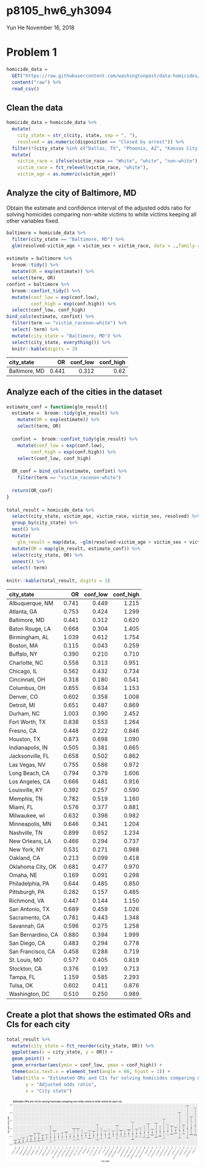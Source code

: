 p8105\_hw6\_yh3094
================
Yun He
November 16, 2018

Problem 1
=========

``` r
homicide_data = 
  GET("https://raw.githubusercontent.com/washingtonpost/data-homicides/master/homicide-data.csv") %>% 
  content("raw") %>% 
  read_csv()
```

Clean the data
--------------

``` r
homicide_data = homicide_data %>% 
  mutate(
    city_state = str_c(city, state, sep = ", "),
    resolved = as.numeric(disposition == "Closed by arrest")) %>% 
  filter(!(city_state %in% c("Dallas, TX", "Phoenix, AZ", "Kansas City, MO", "Tulsa, AL"))) %>% 
  mutate(
    victim_race = ifelse(victim_race == "White", "white", "non-white"),
    victim_race = fct_relevel(victim_race, "white"),
    victim_age = as.numeric(victim_age))
```

Analyze the city of Baltimore, MD
---------------------------------

Obtain the estimate and confidence interval of the adjusted odds ratio for solving homicides comparing non-white victims to white victims keeping all other variables fixed.

``` r
baltimore = homicide_data %>% 
  filter(city_state == "Baltimore, MD") %>% 
  glm(resolved~victim_age + victim_sex + victim_race, data = .,family = binomial())

estimate = baltimore %>% 
  broom::tidy() %>% 
  mutate(OR = exp(estimate)) %>% 
  select(term, OR)
confint = baltimore %>% 
  broom::confint_tidy() %>% 
  mutate(conf_low = exp(conf.low),
         conf_high = exp(conf.high)) %>% 
  select(conf_low, conf_high)
bind_cols(estimate, confint) %>% 
  filter(term == "victim_racenon-white") %>% 
  select(-term) %>% 
  mutate(city_state = "Baltimore, MD") %>% 
  select(city_state, everything()) %>% 
  knitr::kable(digits = 3)
```

| city\_state   |     OR|  conf\_low|  conf\_high|
|:--------------|------:|----------:|-----------:|
| Baltimore, MD |  0.441|      0.312|        0.62|

Analyze each of the cities in the dataset
-----------------------------------------

``` r
estimate_conf = function(glm_result){
  estimate =  broom::tidy(glm_result) %>% 
    mutate(OR = exp(estimate)) %>% 
    select(term, OR)
  
  confint =  broom::confint_tidy(glm_result) %>% 
    mutate(conf_low = exp(conf.low),
         conf_high = exp(conf.high)) %>% 
    select(conf_low, conf_high)
  
  OR_conf = bind_cols(estimate, confint) %>% 
    filter(term == "victim_racenon-white")
  
  return(OR_conf)
}

total_result = homicide_data %>% 
  select(city_state, victim_age, victim_race, victim_sex, resolved) %>% 
  group_by(city_state) %>% 
  nest() %>% 
  mutate(
    glm_result = map(data, ~glm(resolved~victim_age + victim_sex + victim_race, data = .x, family = binomial()))) %>%
  mutate(OR = map(glm_result, estimate_conf)) %>% 
  select(city_state, OR) %>% 
  unnest() %>% 
  select(-term)

knitr::kable(total_result, digits = 3)
```

| city\_state        |     OR|  conf\_low|  conf\_high|
|:-------------------|------:|----------:|-----------:|
| Albuquerque, NM    |  0.741|      0.449|       1.215|
| Atlanta, GA        |  0.753|      0.424|       1.299|
| Baltimore, MD      |  0.441|      0.312|       0.620|
| Baton Rouge, LA    |  0.668|      0.304|       1.405|
| Birmingham, AL     |  1.039|      0.612|       1.754|
| Boston, MA         |  0.115|      0.043|       0.259|
| Buffalo, NY        |  0.390|      0.210|       0.710|
| Charlotte, NC      |  0.558|      0.313|       0.951|
| Chicago, IL        |  0.562|      0.432|       0.734|
| Cincinnati, OH     |  0.318|      0.180|       0.541|
| Columbus, OH       |  0.855|      0.634|       1.153|
| Denver, CO         |  0.602|      0.358|       1.008|
| Detroit, MI        |  0.651|      0.487|       0.869|
| Durham, NC         |  1.003|      0.390|       2.452|
| Fort Worth, TX     |  0.838|      0.553|       1.264|
| Fresno, CA         |  0.448|      0.222|       0.846|
| Houston, TX        |  0.873|      0.698|       1.090|
| Indianapolis, IN   |  0.505|      0.381|       0.665|
| Jacksonville, FL   |  0.658|      0.502|       0.862|
| Las Vegas, NV      |  0.755|      0.586|       0.972|
| Long Beach, CA     |  0.794|      0.379|       1.606|
| Los Angeles, CA    |  0.666|      0.481|       0.916|
| Louisville, KY     |  0.392|      0.257|       0.590|
| Memphis, TN        |  0.782|      0.519|       1.160|
| Miami, FL          |  0.576|      0.377|       0.881|
| Milwaukee, wI      |  0.632|      0.398|       0.982|
| Minneapolis, MN    |  0.646|      0.341|       1.204|
| Nashville, TN      |  0.899|      0.652|       1.234|
| New Orleans, LA    |  0.466|      0.294|       0.737|
| New York, NY       |  0.531|      0.271|       0.988|
| Oakland, CA        |  0.213|      0.099|       0.418|
| Oklahoma City, OK  |  0.681|      0.477|       0.970|
| Omaha, NE          |  0.169|      0.091|       0.298|
| Philadelphia, PA   |  0.644|      0.485|       0.850|
| Pittsburgh, PA     |  0.282|      0.157|       0.485|
| Richmond, VA       |  0.447|      0.144|       1.150|
| San Antonio, TX    |  0.689|      0.459|       1.026|
| Sacramento, CA     |  0.781|      0.443|       1.348|
| Savannah, GA       |  0.596|      0.275|       1.258|
| San Bernardino, CA |  0.880|      0.394|       1.999|
| San Diego, CA      |  0.483|      0.294|       0.778|
| San Francisco, CA  |  0.458|      0.288|       0.719|
| St. Louis, MO      |  0.577|      0.405|       0.819|
| Stockton, CA       |  0.376|      0.193|       0.713|
| Tampa, FL          |  1.159|      0.585|       2.293|
| Tulsa, OK          |  0.602|      0.411|       0.876|
| Washington, DC     |  0.510|      0.250|       0.989|

Create a plot that shows the estimated ORs and CIs for each city
----------------------------------------------------------------

``` r
total_result %>%
  mutate(city_state = fct_reorder(city_state, OR)) %>% 
  ggplot(aes(x = city_state, y = OR)) +
  geom_point() +
  geom_errorbar(aes(ymin = conf_low, ymax = conf_high)) +
  theme(axis.text.x = element_text(angle = 60, hjust = 1)) +
  labs(title = "Estimated ORs and CIs for solving homicides comparing non-white victims to white victims for each city",
       y = "Adjusted odds ratio",
       x = "City state")
```

![](p8105_hw6_yh3094_files/figure-markdown_github/OR_plot-1.png)
